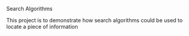 Search Algorithms

This project is to demonstrate how search algorithms could be used to locate a piece of information

